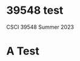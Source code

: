 # 39548 test
CSCI 39548 Summer 2023
 <!DOCTYPE html>
<html>
<body>

<h1>A Test</h1>

</body>
</html> 
